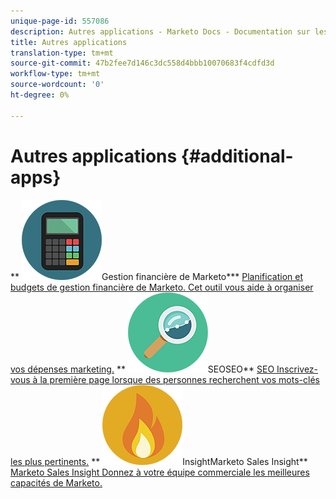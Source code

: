 ```yaml
---
unique-page-id: 557086
description: Autres applications - Marketo Docs - Documentation sur les produits
title: Autres applications
translation-type: tm+mt
source-git-commit: 47b2fee7d146c3dc558d4bbb10070683f4cdfd3d
workflow-type: tm+mt
source-wordcount: '0'
ht-degree: 0%

---
```



# Autres applications {#additional-apps}

** ![Gestion financière de Marketo](assets/office-09.png)Gestion financière de Marketo*** [Planification et budgets de gestion financière de Marketo. Cet outil vous aide à organiser vos dépenses marketing.](https://docs.marketo.com/display/DOCS/Marketo+Financial+Management)     **  ![](assets/seo-15.png)SEOSEO**  [SEO Inscrivez-vous à la première page lorsque des personnes recherchent vos mots-clés les plus pertinents.](https://docs.marketo.com/display/DOCS/SEO)     **  ![Marketo Sales ](assets/alerts-10.png)InsightMarketo Sales Insight**  [Marketo Sales Insight Donnez à votre équipe commerciale les meilleures capacités de Marketo.](https://docs.marketo.com/display/DOCS/Marketo+Sales+Insight)